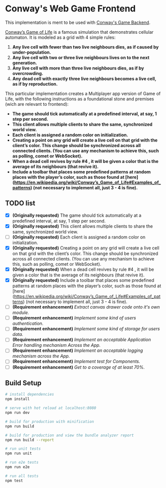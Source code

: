 # Conway's Web Game Frontend


This implementation is ment to be used with [Conway's Game Backend](https://github.com/Miguel0/conwaysGame-Backend).

[Conway’s Game of Life](https://en.wikipedia.org/wiki/Conway's_Game_of_Life) is a famous simulation that demonstrates cellular automaton. It is modeled as a grid with 4 simple rules:

1. **Any live cell with fewer than two live neighbours dies, as if caused by under-population.**
2. **Any live cell with two or three live neighbours lives on to the next generation.**
3. **Any live cell with more than three live neighbours dies, as if by overcrowding.**
4. **Any dead cell with exactly three live neighbours becomes a live cell, as if by reproduction.**

This particular implementation creates a Multiplayer app version of Game of Life, with the following instructions as a foundational stone and premises (wich are relevant to frontend):

- **The game should tick automatically at a predefined interval, at say, 1 step per second.**
- **This client allows multiple clients to share the same, synchronized world view.**
- **Each client is assigned a random color on initialization.**
- **Creating a point on any grid will create a live cell on that grid with the client’s color. This change should be synchronized across all connected clients. (You can use any mechanism to achieve this, such as polling, comet or WebSocket).**
- **When a dead cell revives by rule #4 , it will be given a color that is the average of its neighbours (that revive it).**
- **Include a toolbar that places some predefined patterns at random places with the player’s color, such as those found at [here] (https://en.wikipedia.org/wiki/Conway’s_Game_of_Life#Examples_of_patterns) (not necessary to implement all, just 3 - 4 is fine).**

## TODO list
- [x] **\(Originally requested)** The game should tick automatically at a predefined interval, at say, 1 step per second.
- [x] **\(Originally requested)** This client allows multiple clients to share the same, synchronized world view.
- [ ] **\(Originally requested)** Each client is assigned a random color on initialization.
- [x] **\(Originally requested)** Creating a point on any grid will create a live cell on that grid with the client’s color. This change should be synchronized across all connected clients. (You can use any mechanism to achieve this, such as polling, comet or WebSocket).
- [x] **\(Originally requested)** When a dead cell revives by rule #4 , it will be given a color that is the average of its neighbours (that revive it).
- [x] **\(Originally requested)** Include a toolbar that places some predefined patterns at random places with the player’s color, such as those found at [here] (https://en.wikipedia.org/wiki/Conway’s_Game_of_Life#Examples_of_patterns) (not necessary to implement all, just 3 - 4 is fine).
- [ ] **\(Requirement enhancement)** _Extract canvas drawer code onto it's own module._
- [ ] **\(Requirement enhancement)** _Implement some kind of users authentication._
- [ ] **\(Requirement enhancement)** _Implement some kind of storage for users data._
- [ ] **\(Requirement enhancement)** _Implement an acceptable Application Error handling mechanism Across the App._
- [ ] **\(Requirement enhancement)** _Implement an acceptable logging mechanism across the App._
- [ ] **\(Requirement enhancement)** _Implement test for Components._
- [ ] **\(Requirement enhancement)** _Get to a coverage of at least 70%._

## Build Setup

``` bash
# install dependencies
npm install

# serve with hot reload at localhost:8080
npm run dev

# build for production with minification
npm run build

# build for production and view the bundle analyzer report
npm run build --report

# run unit tests
npm run unit

# run e2e tests
npm run e2e

# run all tests
npm test
```
